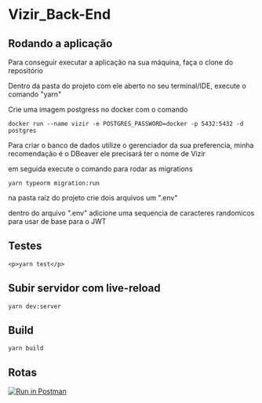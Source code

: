# Vizir_Back-End

<h2>Rodando a aplicação</h2>
<p>Para conseguir executar a aplicação na sua máquina, faça o clone do repositório</p>
<p>Dentro da pasta do projeto com ele aberto no seu terminal/IDE, execute o comando "yarn"</p>
<p>Crie uma imagem postgress no docker com o comando</p>

```
docker run --name vizir -e POSTGRES_PASSWORD=docker -p 5432:5432 -d postgres

```
<p>Para criar o banco de dados utilize o gerenciador da sua preferencia, minha recomendação é o DBeaver ele precisará ter o nome de Vizir</p>

<p>em seguida execute o comando para rodar as migrations </p>

  ````
  yarn typeorm migration:run
 ````

<p>na pasta raíz do projeto crie dois arquivos um ".env"</p>
<p>dentro do arquivo ".env" adicione uma sequencia de caracteres randomicos para usar de base para o JWT</p>



<h2>Testes</h2>

````
<p>yarn test</p>
````

<h2>Subir servidor com live-reload</h2>

````
yarn dev:server
````

<h2> Build</h2>

````
yarn build
````

<h2>Rotas</h2>

[![Run in Postman](https://run.pstmn.io/button.svg)](https://app.getpostman.com/run-collection/e5dad1fd7cb9b9779194)


